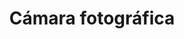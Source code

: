 ---
title: Cámara fotográfica
date: 
draft: false

# descripcion
description : Cámara fotográfica

materials: Plata 925

color: Plateado

dimensions: 1,6cm x 1cm

code: 02-14-0201

type: "Dijes"

categories: []

price: $2.740,00

price_eftvo: $2.330,00

# Images
# first image will be shown in the product page
images:
  # - image: "images/path_to_image"
  # La ubicacion de las imagenes es imagenes/Dijes/Dijes.Plata/02-14-0201-camara-fotografica
  - image: "./images/dijes/plata/02-14-0201-camara-fotografica.JPG"
---